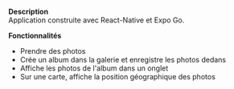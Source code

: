 **Description**  
Application construite avec React-Native et Expo Go.  
  
**Fonctionnalités**  
- Prendre des photos
- Crée un album dans la galerie et enregistre les photos dedans
- Affiche les photos de l'album dans un onglet
- Sur une carte, affiche la position géographique des photos
